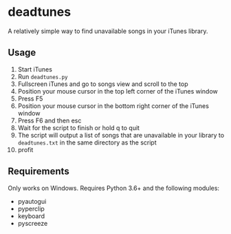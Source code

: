 # deadtunes

A relatively simple way to find unavailable songs in your iTunes library.

## Usage

1. Start iTunes
2. Run `deadtunes.py`
3. Fullscreen iTunes and go to songs view and scroll to the top
4. Position your mouse cursor in the top left corner of the iTunes window
5. Press F5
6. Position your mouse cursor in the bottom right corner of the iTunes window
7. Press F6 and then esc
8. Wait for the script to finish or hold q to quit
9. The script will output a list of songs that are unavailable in your library to `deadtunes.txt` in the same directory as the script
10. profit

## Requirements
Only works on Windows. Requires Python 3.6+ and the following modules:
- pyautogui
- pyperclip
- keyboard
- pyscreeze